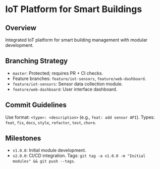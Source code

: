 # IoT Platform for Smart Buildings
## Overview
Integrated IoT platform for smart building management with modular development.

## Branching Strategy
- `master`: Protected; requires PR + CI checks.
- Feature branches: `feature/iot-sensors`, `feature/web-dashboard`.
- `feature/iot-sensors`: Sensor data collection module.
- `feature/web-dashboard`: User interface dashboard.

## Commit Guidelines
Use format: `<type>: <description>` (e.g., `feat: add sensor API`).
Types: `feat`, `fix`, `docs`, `style`, `refactor`, `test`, `chore`.

## Milestones
- `v1.0.0`: Initial module development.
- `v2.0.0`: CI/CD integration.
Tags: `git tag -a v1.0.0 -m "Initial modules" && git push --tags`.
